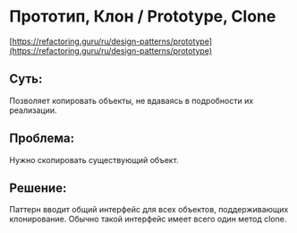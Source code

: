 # Прототип, Клон / Prototype, Clone
[https://refactoring.guru/ru/design-patterns/prototype](https://refactoring.guru/ru/design-patterns/prototype)

## Суть:

Позволяет копировать объекты, не вдаваясь в подробности их реализации.

## Проблема:

Нужно скопировать существующий объект.

## Решение:

Паттерн  вводит общий интерфейс для всех объектов, поддерживающих клонирование. Обычно такой интерфейс имеет всего один метод clone.